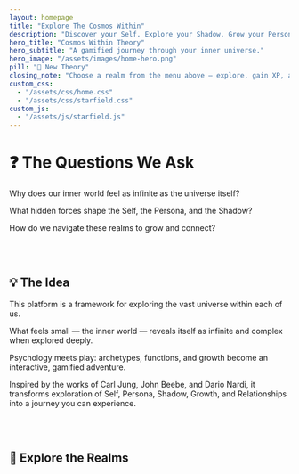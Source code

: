 ```yaml
---
layout: homepage
title: "Explore The Cosmos Within"
description: "Discover your Self. Explore your Shadow. Grow your Persona. Navigate your the Cosmos Within."
hero_title: "Cosmos Within Theory"
hero_subtitle: "A gamified journey through your inner universe."
hero_image: "/assets/images/home-hero.png"
pill: "🔬 New Theory"
closing_note: "Choose a realm from the menu above — explore, gain XP, and unlock the secrets of your cosmos."
custom_css:
  - "/assets/css/home.css"
  - "/assets/css/starfield.css"
custom_js:
  - "/assets/js/starfield.js"
---
```


# ❓ The Questions We Ask

Why does our inner world feel as infinite as the universe itself?

What hidden forces shape the Self, the Persona, and the Shadow?

How do we navigate these realms to grow and connect?  

<br><br>
## 💡 The Idea

This platform is a framework for exploring the vast universe within each of us.

What feels small — the inner world — reveals itself as infinite and complex when explored deeply.  

Psychology meets play: archetypes, functions, and growth become an interactive, gamified adventure.

Inspired by the works of Carl Jung, John Beebe, and Dario Nardi, it transforms exploration of Self, Persona, Shadow, Growth, and Relationships into a journey you can experience.

<br><br>
## 🌌 Explore the Realms
